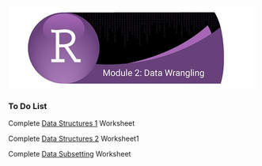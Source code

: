 ![](../fig/module_2_header.jpg)

### To Do List
Complete [Data Structures 1](https://rawcdn.githack.com/mydatastory/r_intro_class/56b5e6f4725a010e524a120453ed34cd01a495c0/_episodes_html/data_structures_part1.html) Worksheet

Complete [Data Structures 2](https://rawcdn.githack.com/mydatastory/r_intro_class/f5c43f29b38aa3b7f59db75ddd5fba7eaf4b022c/_episodes_html/data_structures_part2.html) Worksheet1

Complete [Data Subsetting](https://rawcdn.githack.com/mydatastory/r_intro_class/f4a71b1b9ae4020ef4465d21ff42bde504dc4be3/_episodes_html/data_subsetting.html) Worksheet

